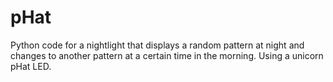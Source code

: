 # pHat

Python code for a nightlight that displays a random pattern at night and changes to another pattern at a certain time in the morning. Using a unicorn pHat LED. 
